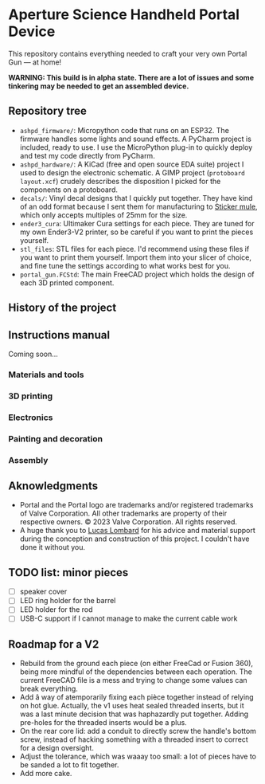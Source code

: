 # Aperture Science Handheld Portal Device

This repository contains everything needed to craft your very own Portal Gun — at home! 

**WARNING: This build is in alpha state. There are a lot of issues and some tinkering may be needed to get an assembled device.**

## Repository tree

* `ashpd_firmware/`: Micropython code that runs on an ESP32. The firmware handles some lights and sound effects. A PyCharm project is included, ready to use. I use the MicroPython plug-in to quickly deploy and test my code directly from PyCharm.
* `ashpd_hardware/`: A KiCad (free and open source EDA suite) project I used to design the electronic schematic. A GIMP project (`protoboard layout.xcf`) crudely describes the disposition I picked for the components on a protoboard.
* `decals/`: Vinyl decal designs that I quickly put together. They have kind of an odd format because I sent them for manufacturing to [Sticker mule](https://www.stickermule.com/), which only accepts multiples of 25mm for the size.
* `ender3_cura`: Ultimaker Cura settings for each piece. They are tuned for my own Ender3-V2 printer, so be careful if you want to print the pieces yourself.
* `stl_files`: STL files for each piece. I'd recommend using these files if you want to print them yourself. Import them into your slicer of choice, and fine tune the settings according to what works best for you.
* `portal_gun.FCStd`: The main FreeCAD project which holds the design of each 3D printed component.

## History of the project

## Instructions manual

Coming soon...

### Materials and tools

### 3D printing

### Electronics

### Painting and decoration

### Assembly

## Aknowledgments

* Portal and the Portal logo are trademarks and/or registered trademarks of Valve Corporation. All other trademarks are property of their respective owners. © 2023 Valve Corporation. All rights reserved.
* A huge thank you to [Lucas Lombard](https://github.com/lululombard) for his advice and material support during the conception and construction of this project. I couldn't have done it without you.

## TODO list: minor pieces

- [ ] speaker cover
- [ ] LED ring holder for the barrel
- [ ] LED holder for the rod
- [ ] USB-C support if I cannot manage to make the current cable work

## Roadmap for a V2

* Rebuild from the ground each piece (on either FreeCad or Fusion 360), being more mindful of the dependencies between each operation. The current FreeCAD file is a mess and trying to change some values can break everything.
* Add â way of atemporarily fixing each pièce together instead of relying on hot glue. Actually, the v1 uses heat sealed threaded inserts, but it was a last minute decision that was haphazardly put together. Adding pre-holes for the threaded inserts would be a plus.
* On the rear core lid: add a conduit to directly screw the handle's bottom screw, instead of hacking something with a threaded insert to correct for a design oversight.
* Adjust the tolerance, which was waaay too small: a lot of pieces have to be sanded a lot to fit together.
* Add more cake.
